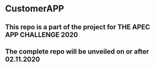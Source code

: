 # CustomerAPP
## This repo is a part of the project for THE APEC APP CHALLENGE 2020 
## The complete repo will be unveiled on or after 02.11.2020